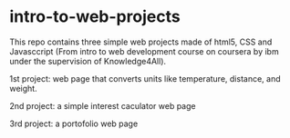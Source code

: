 # intro-to-web-projects
This repo contains three simple web projects made of html5, CSS and Javasccript (From intro to web development course on coursera by ibm under the supervision of Knowledge4All). 

1st project: web page that converts units like temperature, distance, and weight. 

2nd project: a simple interest caculator web page

3rd project: a portofolio web page 
